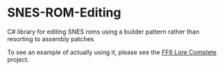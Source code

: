# SNES-ROM-Editing
C# library for editing SNES roms using a builder pattern rather than resorting to assembly patches

To see an example of actually using it, please see the [FF6 Lore Complete](https://github.com/saltycog/FF6-Lore-Complete) project.
